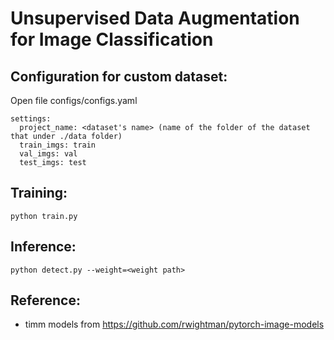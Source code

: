 # Unsupervised Data Augmentation for Image Classification

## Configuration for custom dataset:
Open file configs/configs.yaml
```
settings:
  project_name: <dataset's name> (name of the folder of the dataset that under ./data folder)
  train_imgs: train
  val_imgs: val
  test_imgs: test
```

## Training:
```
python train.py 
```

## Inference:
```
python detect.py --weight=<weight path>
```

## Reference:
- timm models from https://github.com/rwightman/pytorch-image-models
